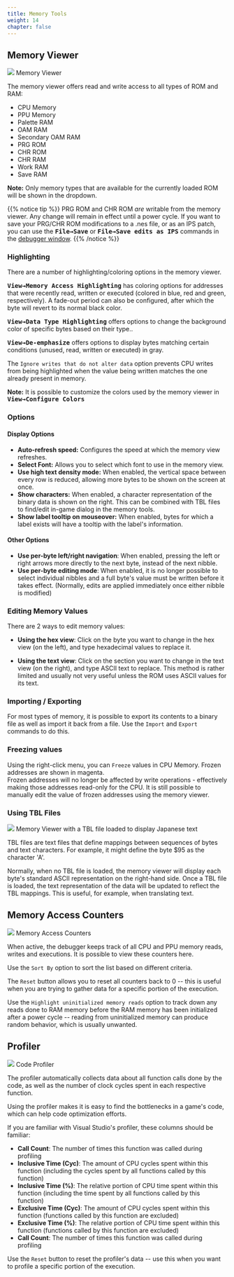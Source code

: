```yaml
---
title: Memory Tools
weight: 14
chapter: false
---
```


## Memory Viewer ##

<div class="imgBox"><div>
	<img src="/images/HexEditor.png" />
	<span>Memory Viewer</span>
</div></div>

The memory viewer offers read and write access to all types of ROM and RAM:

* CPU Memory
* PPU Memory
* Palette RAM
* OAM RAM
* Secondary OAM RAM
* PRG ROM
* CHR ROM
* CHR RAM
* Work RAM
* Save RAM

**Note:** Only memory types that are available for the currently loaded ROM will be shown in the dropdown.

{{% notice tip %}}
PRG ROM and CHR ROM *are* writable from the memory viewer.  Any change will remain in effect until a power cycle. If you want to save your PRG/CHR ROM modifications to a .nes file, or as an IPS patch, you can use the **<kbd>File&rarr;Save</kbd>** or **<kbd>File&rarr;Save edits as IPS</kbd>** commands in the [debugger window](/debugging/debugger.html).
{{% /notice %}}

### Highlighting ###

There are a number of highlighting/coloring options in the memory viewer.  

<kbd>**View&rarr;Memory Access Highlighting**</kbd> has coloring options for addresses that were recently read, written or executed (colored in <span class="blue">blue</span>, <span class="red">red</span> and <span class="green">green</span>, respectively). A fade-out period can also be configured, after which the byte will revert to its normal black color.  

<kbd>**View&rarr;Data Type Highlighting**</kbd> offers options to change the background color of specific bytes based on their type.</span>.

<kbd>**View&rarr;De-emphasize**</kbd> offers options to display bytes matching certain conditions (unused, read, written or executed) in <span class="gray">gray</span>.

The `Ignore writes that do not alter data` option prevents CPU writes from being highlighted when the value being written matches the one already present in memory.

**Note:** It is possible to customize the colors used by the memory viewer in <kbd>**View&rarr;Configure Colors**</kbd>

### Options ###

#### Display Options ###

* **Auto-refresh speed:** Configures the speed at which the memory view refreshes.
* **Select Font:** Allows you to select which font to use in the memory view.
* **Use high text density mode:** When enabled, the vertical space between every row is reduced, allowing more bytes to be shown on the screen at once.
* **Show characters:** When enabled, a character representation of the binary data is shown on the right. This can be combined with TBL files to find/edit in-game dialog in the memory tools.
* **Show label tooltip on mouseover:** When enabled, bytes for which a label exists will have a tooltip with the label's information.

#### Other Options ####

* **Use per-byte left/right navigation**: When enabled, pressing the left or right arrows more directly to the next byte, instead of the next nibble.
* **Use per-byte editing mode**: When enabled, it is no longer possible to select individual nibbles and a full byte's value must be written before it takes effect. (Normally, edits are applied immediately once either nibble is modified)

### Editing Memory Values ###

There are 2 ways to edit memory values:

* **Using the hex view**: Click on the byte you want to change in the hex view (on the left), and type hexadecimal values to replace it.

* **Using the text view**: Click on the section you want to change in the text view (on the right), and type ASCII text to replace. This method is rather limited and usually not very useful unless the ROM uses ASCII values for its text.

### Importing / Exporting ###

For most types of memory, it is possible to export its contents to a binary file as well as import it back from a file.  Use the `Import` and `Export` commands to do this.

### Freezing values ###

Using the right-click menu, you can `Freeze` values in CPU Memory. Frozen addresses are shown in <span class="magenta">magenta</span>.  
Frozen addresses will no longer be affected by write operations - effectively making those addresses read-only for the CPU.  It is still possible to manually edit the value of frozen addresses using the memory viewer.

### Using TBL Files ###

<div class="imgBox"><div>
	<img src="/images/HexEditorTbl.png" />
	<span>Memory Viewer with a TBL file loaded to display Japanese text</span>
</div></div>

TBL files are text files that define mappings between sequences of bytes and text characters.  For example, it might define the byte $95 as the character 'A'.  

Normally, when no TBL file is loaded, the memory viewer will display each byte's standard ASCII representation on the right-hand side.
Once a TBL file is loaded, the text representation of the data will be updated to reflect the TBL mappings. This is useful, for example, when translating text.


## Memory Access Counters ##

<div class="imgBox"><div>
	<img src="/images/MemoryAccessCounters.png" />
	<span>Memory Access Counters</span>
</div></div>

When active, the debugger keeps track of all CPU and PPU memory reads, writes and executions.  It is possible to view these counters here.  

Use the `Sort By` option to sort the list based on different criteria.  

The `Reset` button allows you to reset all counters back to 0 -- this is useful when you are trying to gather data for a specific portion of the execution.  

Use the `Highlight uninitialized memory reads` option to track down any reads done to RAM memory before the RAM memory has been initialized after a power cycle -- reading from uninitialized memory can produce random behavior, which is usually unwanted.

## Profiler ##

<div class="imgBox"><div>
	<img src="/images/Profiler.png" />
	<span>Code Profiler</span>
</div></div>

The profiler automatically collects data about all function calls done by the code, as well as the number of clock cycles spent in each respective function.  

Using the profiler makes it is easy to find the bottlenecks in a game's code, which can help code optimization efforts.

If you are familiar with Visual Studio's profiler, these columns should be familiar:  

* **Call Count**: The number of times this function was called during profiling
* **Inclusive Time (Cyc)**: The amount of CPU cycles spent within this function (including the cycles spent by all functions called by this function)
* **Inclusive Time (%)**: The relative portion of CPU time spent within this function (including the time spent by all functions called by this function)
* **Exclusive Time (Cyc)**: The amount of CPU cycles spent within this function (functions called by this function are excluded)
* **Exclusive Time (%)**: The relative portion of CPU time spent within this function (functions called by this function are excluded)
* **Call Count**: The number of times this function was called during profiling

Use the `Reset` button to reset the profiler's data -- use this when you want to profile a specific portion of the execution.
